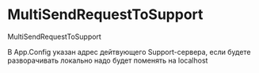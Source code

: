 # MultiSendRequestToSupport
MultiSendRequestToSupport

В App.Config указан адрес дейтвующего Support-сервера, если будете разворачивать локально надо будет поменять на localhost
